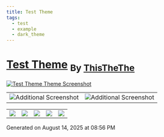 ```yaml
---
title: Test Theme
tags:
  - test
  - example
  - dark_theme
---
```

<div style="theme_page_template_version_1"> </div>

<h1>
    <a href="https://github.com/ThisTheThe/MicroMike">Test Theme</a>
    <sub>By <a href="https://github.com/ThisTheThe">ThisTheThe</a></sub>
</h1>

[![Test Theme Theme Screenshot](https://camo.githubusercontent.com/ea7d35caa775edffbc49421cb7ff85ac85f07ca2a1b82d3ccd7047542d747442/68747470733a2f2f692e696d6775722e636f6d2f6a53546c7052492e706e67)](https://github.com/ThisTheThe/MicroMike)
<table style="width: 100%; border-collapse: collapse; margin-top: 10px;">
  <tr>
    <td><img src="https://camo.githubusercontent.com/633df2f755e2102e43606782a6e2212a4cb553bcc857a552f24857f7681a5f81/68747470733a2f2f692e696d6775722e636f6d2f495775544942662e706e67" alt="Additional Screenshot" style="max-width: 200px; height: auto;"></td>
    <td><img src="https://camo.githubusercontent.com/633df2f755e2102e43606782a6e2212a4cb553bcc857a552f24857f7681a5f81/68747470733a2f2f692e696d6775722e636f6d2f495775544942662e706e67" alt="Additional Screenshot" style="max-width: 200px; height: auto;"></td>
  </tr>
</table>

<div class="inforow">
    <table>
        <tbody>
            <tr>
                <td><img src="https://img.shields.io/github/stars/ThisTheThe/MicroMike?color=573E7A&amp;logo=github&amp;style=for-the-badge"></td>
                <td><img src="https://img.shields.io/github/issues/ThisTheThe/MicroMike?color=573E7A&amp;logo=github&amp;style=for-the-badge"></td>
                <td><img src="https://img.shields.io/github/issues-pr/ThisTheThe/MicroMike?color=573E7A&amp;logo=github&amp;style=for-the-badge"></td>
                <td><img src="https://img.shields.io/badge/Created%20on-October 2022-blue?color=573E7A&amp;logo=github&amp;style=for-the-badge"></td>
                <td><img src="https://img.shields.io/github/last-commit/ThisTheThe/MicroMike?color=573E7A&amp;label=last%20update&amp;logo=github&amp;style=for-the-badge"></td>
            </tr>
        </tbody>
    </table>
</div>

Generated on August 14, 2025 at 08:56 PM
